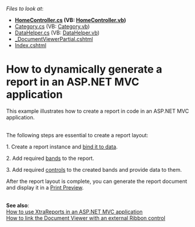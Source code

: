 <!-- default file list -->
*Files to look at*:

* **[HomeController.cs](./CS/E4714/Controllers/HomeController.cs) (VB: [HomeController.vb](./VB/E4714/Controllers/HomeController.vb))**
* [Category.cs](./CS/E4714/Models/Category.cs) (VB: [Category.vb](./VB/E4714/Models/Category.vb))
* [DataHelper.cs](./CS/E4714/Models/DataHelper.cs) (VB: [DataHelper.vb](./VB/E4714/Models/DataHelper.vb))
* [_DocumentViewerPartial.cshtml](./CS/E4714/Views/Home/_DocumentViewerPartial.cshtml)
* [Index.cshtml](./CS/E4714/Views/Home/Index.cshtml)
<!-- default file list end -->
# How to dynamically generate a report in an ASP.NET MVC application


<p>This example illustrates how to create a report in code in an ASP.NET MVC application.<br><br></p>
<p>The following steps are essential to create a report layout:</p>
<p>1. Create a report instance and <a href="https://documentation.devexpress.com/#XtraReports/CustomDocument15034">bind it to data</a>.</p>
<p>2. Add required <a href="https://documentation.devexpress.com/#XtraReports/CustomDocument2590">bands</a> to the report.</p>
<p>3. Add required <a href="https://documentation.devexpress.com/#XtraReports/CustomDocument2605">controls</a> to the created bands and provide data to them.</p>
<p>After the report layout is complete, you can generate the report document and display it in a <a href="https://documentation.devexpress.com/#AspNet/CustomDocument10007">Print Preview</a>.</p>
<p><br><strong>See also</strong>:<br><a href="https://www.devexpress.com/Support/Center/p/E3248">How to use XtraReports in an ASP.NET MVC application</a><br><a href="https://www.devexpress.com/Support/Center/p/T144065">How to link the Document Viewer with an external Ribbon control</a></p>

<br/>


